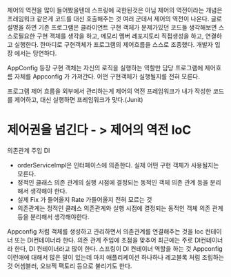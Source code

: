 제어의 역전을 많이 들어봤을텐데 
스프링에 국한된것은 아님 
제어의 역전이라는 개념은 프레임워크 같은게 코드를 대신 호출해주는 것 
여러 군데서 제어의 역전이 나온다. 
글로 설명을 하면 기존 프로그램은 클라이언트 구현 객체가 문제가있던 코드들 생각해보면 스스로필요한 
구현 객체를 생각을 하고, 메모리 멤버 레포지토리 직접생성을 하고, 연결하고 실행한다. 한마디로 구현객체가 프로그램의 제어흐름을 스스로 조종했다. 개발자 입장
에서는 당연하다. 


AppConfig 등장 구현 객체는 자신의 로직을 실행하는 역할만 담당 프로그램에 제어흐름 자체를 Appconfig 가 가져간다.
어떤 구현객체가 실행될지를 전혀 모른다. 

프로그램 제어 흐름을 외부에서 관리하는게 제어의 역전 
프레임워크가 내가 작성한 코드를 제어하고, 대신 실행하면 프레임워크가 맞다.(Junit)
# 제어권을 넘긴다 - > 제어의 역전 IoC

의존관계 주입 DI
- orderServiceImpl은 인터페이스에 의존한다. 실제 어떤 구현 객체가 사용될지는 모른다.
- 정적인 클래스 의존 관계의 실행 시점에 결정되는 동적인 객체 의존 관계 등을 분리해서 생각해야 한다. 
- 실제 Fix 가 들어올지 Rate 가들어올지 전혀 모르는 것 
- 의존관계는 정적인 클래스 의존관계와 실행 시점에 결정되는 동적인 객체 의존 관계등을 분리해서 생각해야한다.


Appconfig 처럼 객체를 생성하고 관리하면서 의존관계를 연결해주는 것을 
Ioc 컨테이너 또는 DI컨테이너라 한다. 
의존 관계 주입에 초점을 맞추어 최근에는 주로 DI컨테이너라 한다,
DI 컨테이너라고 많이 한다. 스프링이 DI 컨테이너 역할을 하는 것 
Appconfig 이런애에 대해서 많은 말이 있는데 마치 애플리케이션 하나하나 레고블록 처럼 
조립하는 것  어셈블러, 오브젝 팩토리 등으로 불리기도 한다. 
